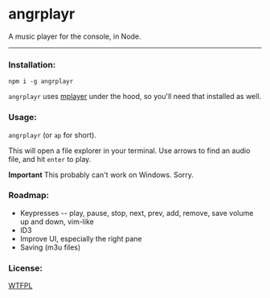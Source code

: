 # angrplayr

A music player for the console, in Node.

--------

### Installation:

`npm i -g angrplayr`

`angrplayr` uses [mplayer](http://www.mplayerhq.hu/design7/dload.html) under the
hood, so you'll need that installed as well.

### Usage:

`angrplayr` (or `ap` for short).

This will open a file explorer in your terminal. Use arrows to find an audio
file, and hit `enter` to play.

**Important** This probably can't work on Windows. Sorry.

### Roadmap:

* Keypresses -- play, pause, stop, next, prev, add, remove, save volume up and down, vim-like
* ID3
* Improve UI, especially the right pane
* Saving (m3u files)

### License:

[WTFPL](LICENSE.md)
